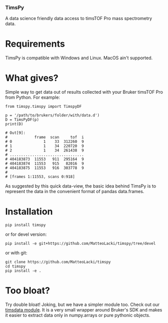 ### TimsPy

A data science friendly data access to timsTOF Pro mass spectrometry data.

# Requirements

TimsPy is compatible with Windows and Linux.
MacOS ain't supported.

# What gives?

Simple way to get data out of results collected with your Bruker timsTOF Pro from Python.
For example:

```{python}
from timspy.timspy import TimspyDF

p = '/path/to/brukers/folder/with/data.d')
D = TimsPyDF(p)
print(D)

# Out[9]:                                                                                       
#            frame  scan     tof  i                                                             
# 0              1    33  312260  9                                                             
# 1              1    34  220720  9                                                             
# 2              1    34  261438  9                                                             
# .................................                                                             
# 404183873  11553   911  295164  9                                                             
# 404183874  11553   915   82016  9                                                             
# 404183875  11553   916  303778  9                                                             
# 
# [frames 1:11553, scans 0:918]           
```

As suggested by this quick data-view, the basic idea behind TimsPy is to represent the data in the convenient format of pandas data.frames.


# Installation

```{bash}
pip install timspy
```
or for devel version:
```{bash}
pip install -e git+https://github.com/MatteoLacki/timspy/tree/devel
```
or with git:
```{bash}
git clone https://github.com/MatteoLacki/timspy
cd timspy
pip install -e .
```

# Too bloat?

Try double bloat! Joking, but we have a simpler module too.
Check out our [timsdata module](https://github.com/MatteoLacki/timsdata).
It is a very small wrapper around Bruker's SDK and makes it easier to extract data only in numpy.arrays or pure pythonic objects.
